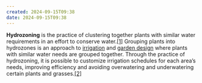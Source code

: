 ```yaml
---
created: 2024-09-15T09:38
date: 2024-09-15T09:38
---
```

**Hydrozoning** is the practice of clustering together plants with similar water requirements in an effort to conserve water.[[1]](https://en.wikipedia.org/wiki/Hydrozoning#cite_note-1) Grouping plants into hydrozones is an approach to [irrigation](https://en.wikipedia.org/wiki/Irrigation "Irrigation") and [garden design](https://en.wikipedia.org/wiki/Garden_design "Garden design") where plants with similar water needs are grouped together. Through the practice of hydrozoning, it is possible to customize irrigation schedules for each area’s needs, improving efficiency and avoiding overwatering and underwatering certain plants and grasses.[[2]](https://en.wikipedia.org/wiki/Hydrozoning#cite_note-2)

